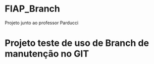 # FIAP_Branch
Projeto junto ao professor Parducci

# Projeto teste de uso de Branch de manutenção no GIT